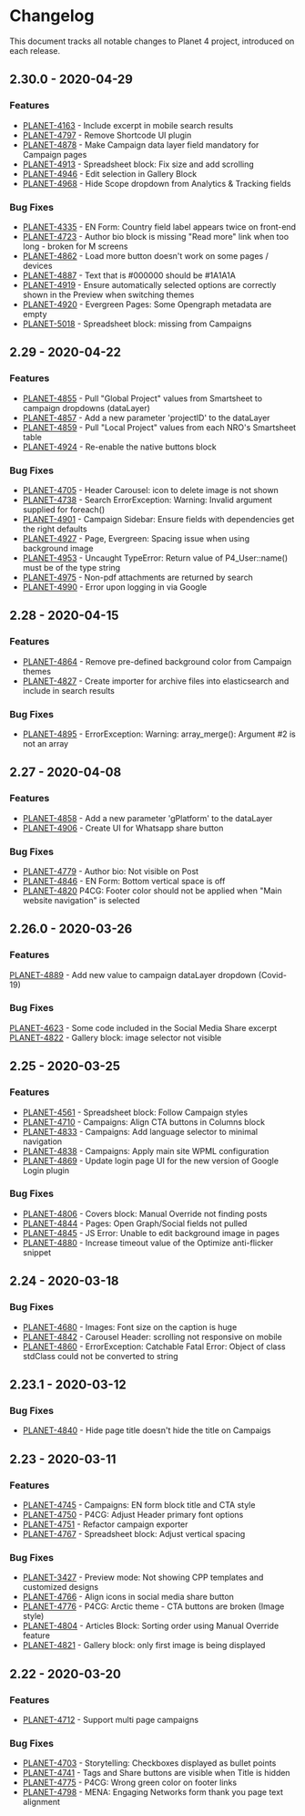 # Changelog

This document tracks all notable changes to Planet 4 project, introduced on each release.

## 2.30.0 - 2020-04-29

### Features

- [PLANET-4163](https://jira.greenpeace.org/browse/PLANET-4163) - Include excerpt in mobile search results
- [PLANET-4797](https://jira.greenpeace.org/browse/PLANET-4797) - Remove Shortcode UI plugin
- [PLANET-4878](https://jira.greenpeace.org/browse/PLANET-4878) - Make Campaign data layer field mandatory for Campaign pages
- [PLANET-4913](https://jira.greenpeace.org/browse/PLANET-4913) - Spreadsheet block: Fix size and add scrolling
- [PLANET-4946](https://jira.greenpeace.org/browse/PLANET-4946) - Edit selection in Gallery Block
- [PLANET-4968](https://jira.greenpeace.org/browse/PLANET-4968) - Hide Scope dropdown from Analytics & Tracking fields

### Bug Fixes

- [PLANET-4335](https://jira.greenpeace.org/browse/PLANET-4335) - EN Form: Country field label appears twice on front-end
- [PLANET-4723](https://jira.greenpeace.org/browse/PLANET-4723) - Author bio block is missing "Read more" link when too long - broken for M screens
- [PLANET-4862](https://jira.greenpeace.org/browse/PLANET-4862) - Load more button doesn't work on some pages / devices
- [PLANET-4887](https://jira.greenpeace.org/browse/PLANET-4887) - Text that is #000000 should be #1A1A1A
- [PLANET-4919](https://jira.greenpeace.org/browse/PLANET-4919) - Ensure automatically selected options are correctly shown in the Preview when switching themes
- [PLANET-4920](https://jira.greenpeace.org/browse/PLANET-4920) - Evergreen Pages: Some Opengraph metadata are empty
- [PLANET-5018](https://jira.greenpeace.org/browse/PLANET-5018) - Spreadsheet block: missing from Campaigns

## 2.29 - 2020-04-22

### Features

- [PLANET-4855](https://jira.greenpeace.org/browse/PLANET-4855) - Pull "Global Project" values from Smartsheet to campaign dropdowns (dataLayer)
- [PLANET-4857](https://jira.greenpeace.org/browse/PLANET-4857) - Add a new parameter 'projectID' to the dataLayer
- [PLANET-4859](https://jira.greenpeace.org/browse/PLANET-4859) - Pull "Local Project" values from each NRO's Smartsheet table
- [PLANET-4924](https://jira.greenpeace.org/browse/PLANET-4924) - Re-enable the native buttons block

### Bug Fixes

- [PLANET-4705](https://jira.greenpeace.org/browse/PLANET-4705) - Header Carousel: icon to delete image is not shown
- [PLANET-4738](https://jira.greenpeace.org/browse/PLANET-4738) - Search ErrorException: Warning: Invalid argument supplied for foreach()
- [PLANET-4901](https://jira.greenpeace.org/browse/PLANET-4901) - Campaign Sidebar: Ensure fields with dependencies get the right defaults
- [PLANET-4927](https://jira.greenpeace.org/browse/PLANET-4927) - Page, Evergreen: Spacing issue when using background image
- [PLANET-4953](https://jira.greenpeace.org/browse/PLANET-4953) - Uncaught TypeError: Return value of P4_User::name() must be of the type string
- [PLANET-4975](https://jira.greenpeace.org/browse/PLANET-4975) - Non-pdf attachments are returned by search
- [PLANET-4990](https://jira.greenpeace.org/browse/PLANET-4990) - Error upon logging in via Google

## 2.28 - 2020-04-15

### Features

- [PLANET-4864](https://jira.greenpeace.org/browse/PLANET-4864) - Remove pre-defined background color from Campaign themes
- [PLANET-4827](https://jira.greenpeace.org/browse/PLANET-4827) - Create importer for archive files into elasticsearch and include in search results


### Bug Fixes

- [PLANET-4895](https://jira.greenpeace.org/browse/PLANET-4895) - ErrorException: Warning: array_merge(): Argument #2 is not an array

## 2.27 - 2020-04-08

### Features

- [PLANET-4858](https://jira.greenpeace.org/browse/PLANET-4858) - Add a new parameter 'gPlatform' to the dataLayer
- [PLANET-4906](https://jira.greenpeace.org/browse/PLANET-4906) - Create UI for Whatsapp share button

### Bug Fixes

- [PLANET-4779](https://jira.greenpeace.org/browse/PLANET-4779) - Author bio: Not visible on Post
- [PLANET-4846](https://jira.greenpeace.org/browse/PLANET-4846) - EN Form: Bottom vertical space is off
- [PLANET-4820](https://jira.greenpeace.org/browse/PLANET-4820) P4CG: Footer color should not be applied when "Main website navigation" is selected

## 2.26.0 - 2020-03-26

### Features

[PLANET-4889](https://jira.greenpeace.org/browse/PLANET-4889) - Add new value to campaign dataLayer dropdown (Covid-19)

### Bug Fixes

[PLANET-4623](https://jira.greenpeace.org/browse/PLANET-4623) - Some code included in the Social Media Share excerpt
[PLANET-4822](https://jira.greenpeace.org/browse/PLANET-4822) - Gallery block: image selector not visible

## 2.25 - 2020-03-25

### Features

- [PLANET-4561](https://jira.greenpeace.org/browse/PLANET-4561) - Spreadsheet block: Follow Campaign styles
- [PLANET-4710](https://jira.greenpeace.org/browse/PLANET-4710) - Campaigns: Align CTA buttons in Columns block
- [PLANET-4833](https://jira.greenpeace.org/browse/PLANET-4833) - Campaigns: Add language selector to minimal navigation
- [PLANET-4838](https://jira.greenpeace.org/browse/PLANET-4838) - Campaigns: Apply main site WPML configuration
- [PLANET-4869](https://jira.greenpeace.org/browse/PLANET-4869) - Update login page UI for the new version of Google Login plugin

### Bug Fixes

- [PLANET-4806](https://jira.greenpeace.org/browse/PLANET-4806) - Covers block: Manual Override not finding posts
- [PLANET-4844](https://jira.greenpeace.org/browse/PLANET-4844) - Pages: Open Graph/Social fields not pulled
- [PLANET-4845](https://jira.greenpeace.org/browse/PLANET-4845) - JS Error: Unable to edit background image in pages
- [PLANET-4880](https://jira.greenpeace.org/browse/PLANET-4880) - Increase timeout value of the Optimize anti-flicker snippet

## 2.24 - 2020-03-18

### Bug Fixes

- [PLANET-4680](https://jira.greenpeace.org/browse/PLANET-4680) - Images: Font size on the caption is huge
- [PLANET-4842](https://jira.greenpeace.org/browse/PLANET-4842) - Carousel Header: scrolling not responsive on mobile
- [PLANET-4860](https://jira.greenpeace.org/browse/PLANET-4860) - ErrorException: Catchable Fatal Error: Object of class stdClass could not be converted to string

## 2.23.1 - 2020-03-12

### Bug Fixes

- [PLANET-4840](https://jira.greenpeace.org/browse/PLANET-4840) - Hide page title doesn't hide the title on Campaigs

## 2.23 - 2020-03-11

### Features

- [PLANET-4745](https://jira.greenpeace.org/browse/PLANET-4745) - Campaigns: EN form block title and CTA style
- [PLANET-4750](https://jira.greenpeace.org/browse/PLANET-4750) - P4CG: Adjust Header primary font options
- [PLANET-4751](https://jira.greenpeace.org/browse/PLANET-4751) - Refactor campaign exporter
- [PLANET-4767](https://jira.greenpeace.org/browse/PLANET-4767) - Spreadsheet block: Adjust vertical spacing

### Bug Fixes

- [PLANET-3427](https://jira.greenpeace.org/browse/PLANET-3427) - Preview mode: Not showing CPP templates and customized designs
- [PLANET-4766](https://jira.greenpeace.org/browse/PLANET-4766) - Align icons in social media share button
- [PLANET-4776](https://jira.greenpeace.org/browse/PLANET-4776) - P4CG: Arctic theme - CTA buttons are broken (Image style)
- [PLANET-4804](https://jira.greenpeace.org/browse/PLANET-4804) - Articles Block: Sorting order using Manual Override feature
- [PLANET-4821](https://jira.greenpeace.org/browse/PLANET-4821) - Gallery block: only first image is being displayed

## 2.22 - 2020-03-20

### Features

- [PLANET-4712](https://jira.greenpeace.org/browse/PLANET-4712) - Support multi page campaigns

### Bug Fixes

- [PLANET-4703](https://jira.greenpeace.org/browse/PLANET-4703) - Storytelling: Checkboxes displayed as bullet points
- [PLANET-4741](https://jira.greenpeace.org/browse/PLANET-4741) - Tags and Share buttons are visible when Title is hidden
- [PLANET-4775](https://jira.greenpeace.org/browse/PLANET-4775) - P4CG: Wrong green color on footer links
- [PLANET-4798](https://jira.greenpeace.org/browse/PLANET-4798) - MENA: Engaging Networks form thank you page text alignment
